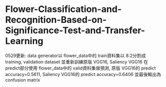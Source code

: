 # Flower-Classification-and-Recognition-Based-on-Significance-Test-and-Transfer-Learning
0529更新:
  data generator以 flower_data中的 train資料集以 8:2分割成 training, validation dataset
  並重新訓練原版 VGG16, Saliency VGG16
  在 predict部分使用 flower_data中的 valid資料集做預測, 
  原版 VGG16的 predict accuracy=0.5611, Saliency VGG16的 predict accuracy=0.6406
  並最後輸出為 confusion matrix
